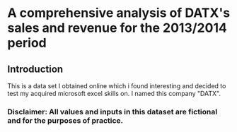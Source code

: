 # A comprehensive analysis of DATX's sales and revenue for the 2013/2014 period 
## Introduction
This is a data set I obtained online which i found interesting and decided to test my acquired microsoft excel skills on. I named this company "DATX". 
### Disclaimer: All values and inputs in this dataset are fictional and for the purposes of practice. 
